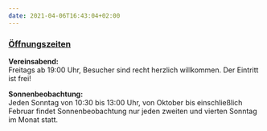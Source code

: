 ```yaml
---
date: 2021-04-06T16:43:04+02:00
---
```


### [Öffnungszeiten](/oeffnungszeiten)

**Vereinsabend:**  
Freitags ab 19:00 Uhr, Besucher sind recht herzlich willkommen. Der Eintritt ist frei!

**Sonnenbeobachtung:**  
Jeden Sonntag von 10:30 bis 13:00 Uhr, von Oktober bis einschließlich Februar findet Sonnenbeobachtung nur jeden zweiten und vierten Sonntag im Monat statt.
